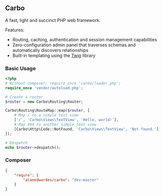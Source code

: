 ## Carbo

A fast, light and succinct PHP web framework.

Features:
* Routing, caching, authentication and session management capabilities
* Zero-configuration admin panel that traverses schemas and automatically discovers relationships
* Built-in templating using the [Twig](https://github.com/fabpot/Twig) library

### Basic Usage

```php
<?php
# Without composer: require_once 'carbo/loader.php';
require_once 'vendor/autoload.php';

# Create a router
$router = new Carbo\Routing\Router;

Carbo\Routing\RouteMap::map($router, [
	# Map / to a simple text view
	['/', 'Carbo\Views\TextView', 'Hello, world!'],
	# Map 404 to another simple text view
	[Carbo\Http\Code::NotFound, 'Carbo\Views\TextView', 'Not found.']
]);

# Despatch
echo $router->despatch();
```

### Composer
```json
{
	"requre": {
		"alanedwardes/carbo": "dev-master"
	}
}
```
